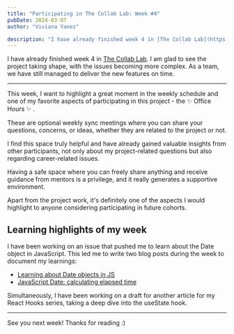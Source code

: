 ```yaml
---
title: "Participating in The Collab Lab: Week #4"
pubDate: 2024-03-07
author: "Viviana Yanez"

description: "I have already finished week 4 in [The Collab Lab](https://the-collab-lab.codes/). I am glad to see the project taking shape, with the issues becoming more complex. As a team, we have still managed to deliver the new features on time."
---
```


I have already finished week 4 in [The Collab Lab](https://the-collab-lab.codes/). I am glad to see the project taking shape, with the issues becoming more complex. As a team, we have still managed to deliver the new features on time.

---

This week, I want to highlight a great moment in the weekly schedule and one of my favorite aspects of participating in this project - the ✨ Office Hours ✨ .

These are optional weekly sync meetings where you can share your questions, concerns, or ideas, whether they are related to the project or not.

I find this space truly helpful and have already gained valuable insights from other participants, not only about my project-related questions but also regarding career-related issues.

Having a safe space where you can freely share anything and receive guidance from mentors is a privilege, and it really generates a supportive environment.

Apart from the project work, it's definitely one of the aspects I would highlight to anyone considering participating in future cohorts.

## Learning highlights of my week

I have been working on an issue that pushed me to learn about the Date object in JavaScript. This led me to write two blog posts during the week to document my learnings:

- [Learning about Date objects in JS](https://dev.to/vivitt/learning-about-date-objects-in-js-56l1)
- [JavaScript Date: calculating elapsed time](https://dev.to/vivitt/javascript-date-calculating-elapsed-time-5bfl)

Simultaneously, I have been working on a draft for another article for my React Hooks series, taking a deep dive into the useState hook.

---

See you next week! Thanks for reading :)
